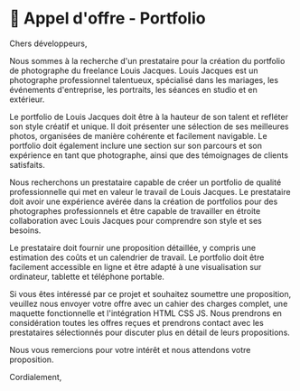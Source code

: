 # 🛒 Appel d'offre - Portfolio

Chers développeurs,

Nous sommes à la recherche d'un prestataire pour la création du portfolio de photographe du freelance Louis Jacques. Louis Jacques est un photographe professionnel talentueux, spécialisé dans les mariages, les événements d'entreprise, les portraits, les séances en studio et en extérieur.

Le portfolio de Louis Jacques doit être à la hauteur de son talent et refléter son style créatif et unique. Il doit présenter une sélection de ses meilleures photos, organisées de manière cohérente et facilement navigable. Le portfolio doit également inclure une section sur son parcours et son expérience en tant que photographe, ainsi que des témoignages de clients satisfaits.

Nous recherchons un prestataire capable de créer un portfolio de qualité professionnelle qui met en valeur le travail de Louis Jacques. Le prestataire doit avoir une expérience avérée dans la création de portfolios pour des photographes professionnels et être capable de travailler en étroite collaboration avec Louis Jacques pour comprendre son style et ses besoins.

Le prestataire doit fournir une proposition détaillée, y compris une estimation des coûts et un calendrier de travail. Le portfolio doit être facilement accessible en ligne et être adapté à une visualisation sur ordinateur, tablette et téléphone portable.

Si vous êtes intéressé par ce projet et souhaitez soumettre une proposition, veuillez nous envoyer votre offre avec un cahier des charges complet, une maquette fonctionnelle et l'intégration HTML CSS JS. Nous prendrons en considération toutes les offres reçues et prendrons contact avec les prestataires sélectionnés pour discuter plus en détail de leurs propositions.

Nous vous remercions pour votre intérêt et nous attendons votre proposition.

Cordialement,
